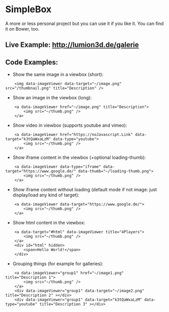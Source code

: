 # SimpleBox
A more or less personal project but you can use it if you like it.
You can find it on Bower, too.

## Live Example: http://lumion3d.de/galerie

## Code Examples:

* Show the same image in a viewbox (short):
```
    <img data-imageViewer data-target="~/image.png" src="/thumbnail.png" title="Description" />
```

* Show an image in the viewbox (long):
```
    <a data-imageViewer href="~/image.png" title="Description">
        <img src="~/thumb.png" />
    </a>
```

* Show video in viewbox (supports youtube and vimeo):
```
    <a data-imageViewer href="https://noJavascript.Link" data-target="k3tQaWxaLzM" data-type="youtube">
        <img src="~/thumb.png" />
    </a>
```

* Show iframe content in the viewbox (+optional loading-thumb):
```
    <a data-imageViewer data-type="iframe" data-target="https://www.google.de/" data-thumb="~/loading-thumb.png">
        <img src="~/thumb.png" />
    </a>
```

* Show iframe content without loading (default mode if not image: just display/load any kind of target):
```
    <a data-imageViewer data-target="https://www.google.de/">
        <img src="~/thumb.png" />
    </a>
```

* Show html content in the viewbox:
```
    <a data-target="#html" data-imageViewer title="4Players">
        <img src="~/thumb.png" />
    </a>
    <div id="html" hidden>
        <span>Hello World!</span>
    </div>
```

* Grouping things (for example for galleries):
```
    <a data-imageViewer="group1" href="~/image1.png" title="Description 1">
        <img src="~/thumb.png" />
    </a>
    <div data-imageViewer="group1" data-target="~/image2.png" title="Description 2" ></div>
    <div data-imageViewer="group1" data-target="k3tQaWxaLzM" data-type="youtube" title="Description 3" ></div>
```
